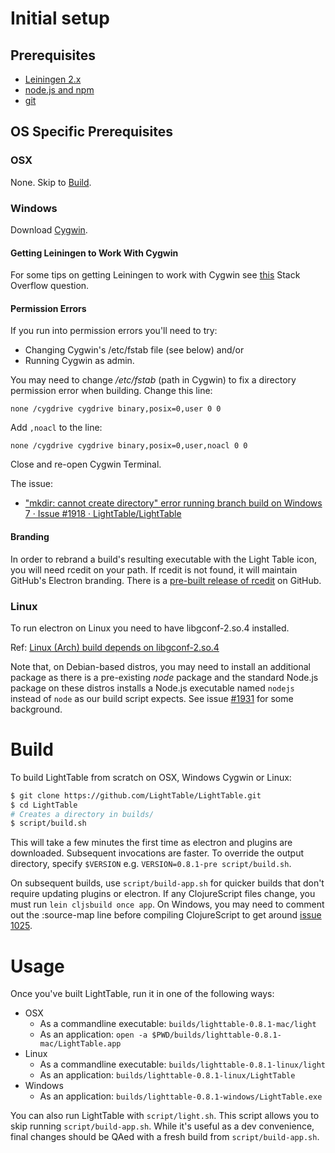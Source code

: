 # Initial setup

## Prerequisites

- [Leiningen 2.x](http://leiningen.org/)
- [node.js and npm](https://nodejs.org/)
- [git](https://git-scm.com/)

## OS Specific Prerequisites

### OSX

None. Skip to [Build](#build).

### Windows

Download [Cygwin](https://cygwin.com/install.html).

#### Getting Leiningen to Work With Cygwin

For some tips on getting Leiningen to work with Cygwin see [this](https://stackoverflow.com/questions/24634340/getting-leiningen-cygwin-working) Stack Overflow question.

#### Permission Errors

If you run into permission errors you'll need to try:

- Changing Cygwin's /etc/fstab file (see below) and/or
- Running Cygwin as admin.

You may need to change */etc/fstab* (path in Cygwin) to fix a directory permission error when building. Change this line:

```
none /cygdrive cygdrive binary,posix=0,user 0 0
```

Add `,noacl` to the line:

```
none /cygdrive cygdrive binary,posix=0,user,noacl 0 0
```

Close and re-open Cygwin Terminal.

The issue:

 - ["mkdir: cannot create directory" error running branch build on Windows 7 · Issue #1918 · LightTable/LightTable](https://github.com/LightTable/LightTable/issues/1918)

#### Branding

In order to rebrand a build's resulting executable with the Light Table icon, you will need rcedit on your path. If rcedit is not found, it will maintain GitHub's Electron branding. There is a [pre-built release of rcedit](https://github.com/electron/rcedit/releases) on GitHub.


### Linux

To run electron on Linux you need to have libgconf-2.so.4 installed.


Ref: [Linux (Arch) build depends on libgconf-2.so.4](https://github.com/LightTable/LightTable/issues/1926)

Note that, on Debian-based distros, you may need to install an additional package as there is a pre-existing *node* package and the standard Node.js package on these distros installs a Node.js executable named `nodejs` instead of `node` as our build script expects. See issue [#1931](https://github.com/LightTable/LightTable/issues/1931) for some background.

# Build

To build LightTable from scratch on OSX, Windows Cygwin or Linux:

```bash
$ git clone https://github.com/LightTable/LightTable.git
$ cd LightTable
# Creates a directory in builds/
$ script/build.sh
```

This will take a few minutes the first time as electron and plugins are downloaded. Subsequent invocations are faster.
To override the output directory, specify `$VERSION` e.g. `VERSION=0.8.1-pre script/build.sh`.

On subsequent builds, use `script/build-app.sh` for quicker builds that don't require updating plugins or electron.
If any ClojureScript files change, you must run `lein cljsbuild once app`.  On Windows, you may need to comment out the :source-map
line before compiling ClojureScript to get around [issue 1025](https://github.com/LightTable/LightTable/issues/1025).

# Usage

Once you've built LightTable, run it in one of the following ways:

* OSX
  * As a commandline executable: `builds/lighttable-0.8.1-mac/light`
  * As an application: `open -a $PWD/builds/lighttable-0.8.1-mac/LightTable.app`
* Linux
  * As a commandline executable: `builds/lighttable-0.8.1-linux/light`
  * As an application: `builds/lighttable-0.8.1-linux/LightTable`
* Windows
  * As an application: `builds/lighttable-0.8.1-windows/LightTable.exe`

You can also run LightTable with `script/light.sh`. This script allows you to
skip running `script/build-app.sh`. While it's useful as a dev convenience,
final changes should be QAed with a fresh build from `script/build-app.sh`.

